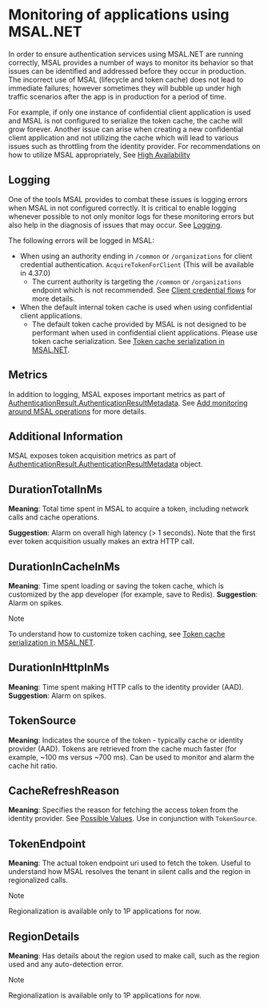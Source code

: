 # Monitoring of applications using MSAL.NET

In order to ensure authentication services using MSAL.NET are running correctly, MSAL provides a number of ways to monitor its behavior so that issues can be identified and addressed before they occur in production. The incorrect use of MSAL (lifecycle and token cache) does not lead to immediate failures; however sometimes they will bubble up under high traffic scenarios after the app is in production for a period of time.

For example, if only one instance of confidential client application is used and MSAL is not configured to serialize the token cache, the cache will grow forever. Another issue can arise when creating a new confidential client application and not utilizing the cache which will lead to various issues such as throttling from the identity provider. For recommendations on how to utilize MSAL appropriately, See [High Availability](./high-availability.md#add-monitoring-around-msal-operations)

## Logging

One of the tools MSAL provides to combat these issues is logging errors when MSAL in not configured correctly. It is critical to enable logging whenever possible to not only monitor logs for these monitoring errors but also help in the diagnosis of issues that may occur. See [Logging](./logging.md).

The following errors will be logged in MSAL:

- When using an authority ending in `/common` or `/organizations` for client credential authentication. `AcquireTokenForClient` (This will be available in 4.37.0)
  - The current authority is targeting the `/common` or `/organizations` endpoint which is not recommended. See [Client credential flows](../acquiring-tokens/web-apps-apis/client-credential-flows.md) for more details.
- When the default internal token cache is used when using confidential client applications.
  - The default token cache provided by MSAL is not designed to be performant when used in confidential client applications. Please use token cache serialization. See [Token cache serialization in MSAL.NET](https://learn.microsoft.com/azure/active-directory/develop/msal-net-token-cache-serialization?tabs=aspnetcore).

## Metrics

In addition to logging, MSAL exposes important metrics as part of [AuthenticationResult.AuthenticationResultMetadata](https://github.com/AzureAD/microsoft-authentication-library-for-dotnet/blob/master/src/client/Microsoft.Identity.Client/AuthenticationResultMetadata.cs#L9). See [Add monitoring around MSAL operations](high-availability.md#add-monitoring-around-msal-operations) for more details.

## Additional Information

MSAL exposes token acquisition metrics as part of [AuthenticationResult.AuthenticationResultMetadata](https://github.com/AzureAD/microsoft-authentication-library-for-dotnet/blob/master/src/client/Microsoft.Identity.Client/AuthenticationResultMetadata.cs#L9) object.

## DurationTotalInMs

**Meaning**: Total time spent in MSAL to acquire a token, including network calls and cache operations.

**Suggestion**: Alarm on overall high latency (> 1 seconds). Note that the first ever token acquisition usually makes an extra HTTP call.

## DurationInCacheInMs

**Meaning**: Time spent loading or saving the token cache, which is customized by the app developer (for example, save to Redis).
**Suggestion**: Alarm on spikes.

>[!NOTE]
>To understand how to customize token caching, see [Token cache serialization in MSAL.NET](https://learn.microsoft.com//azure/active-directory/develop/msal-net-token-cache-serialization).

## DurationInHttpInMs

**Meaning**: Time spent making HTTP calls to the identity provider (AAD).
**Suggestion**: Alarm on spikes.

## TokenSource

**Meaning**: Indicates the source of the token - typically cache or identity provider (AAD). Tokens are retrieved from the cache much faster (for example, ~100 ms versus ~700 ms). Can be used to monitor and alarm the cache hit ratio.

## CacheRefreshReason

**Meaning**: Specifies the reason for fetching the access token from the identity provider. See [Possible Values](https://github.com/AzureAD/microsoft-authentication-library-for-dotnet/blob/master/src/client/Microsoft.Identity.Client/Cache/CacheRefreshReason.cs). Use in conjunction with `TokenSource`.

## TokenEndpoint

**Meaning**: The actual token endpoint uri used to fetch the token. Useful to understand how MSAL resolves the tenant in silent calls and the region in regionalized calls.

>[!NOTE]
>Regionalization is available only to 1P applications for now.

## RegionDetails

**Meaning**: Has details about the region used to make call, such as the region used and any auto-detection error. 

>[!NOTE]
>Regionalization is available only to 1P applications for now.
